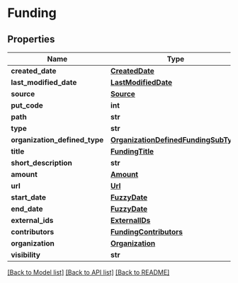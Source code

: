 # Funding

## Properties
Name | Type | Description | Notes
------------ | ------------- | ------------- | -------------
**created_date** | [**CreatedDate**](CreatedDate.md) |  | [optional] 
**last_modified_date** | [**LastModifiedDate**](LastModifiedDate.md) |  | [optional] 
**source** | [**Source**](Source.md) |  | [optional] 
**put_code** | **int** |  | [optional] 
**path** | **str** |  | [optional] 
**type** | **str** |  | 
**organization_defined_type** | [**OrganizationDefinedFundingSubType**](OrganizationDefinedFundingSubType.md) |  | [optional] 
**title** | [**FundingTitle**](FundingTitle.md) |  | 
**short_description** | **str** |  | [optional] 
**amount** | [**Amount**](Amount.md) |  | [optional] 
**url** | [**Url**](Url.md) |  | [optional] 
**start_date** | [**FuzzyDate**](FuzzyDate.md) |  | [optional] 
**end_date** | [**FuzzyDate**](FuzzyDate.md) |  | [optional] 
**external_ids** | [**ExternalIDs**](ExternalIDs.md) |  | [optional] 
**contributors** | [**FundingContributors**](FundingContributors.md) |  | [optional] 
**organization** | [**Organization**](Organization.md) |  | 
**visibility** | **str** |  | [optional] 

[[Back to Model list]](../README.md#documentation-for-models) [[Back to API list]](../README.md#documentation-for-api-endpoints) [[Back to README]](../README.md)


